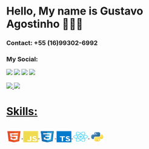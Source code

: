 <div>
  <h1>Hello, My name is Gustavo Agostinho 👨🏻‍💻</h1>
</div>

<div>
  <h3>Contact: +55 (16)99302-6992</h3>
</div>

<div>
  <h3>My Social:</h3>
</div>

<div> 
  <a href="https://www.linkedin.com/in/gustavo-agostinho-814332224/" target="_blank"><img src="https://img.shields.io/badge/-LinkedIn-%230077B5?style=for-the-badge&logo=linkedin&logoColor=white" target="_blank"></a> 
  <a href="https://www.instagram.com/gustavo.apm/" target="_blank"><img src="https://img.shields.io/badge/-Instagram-%23E4405F?style=for-the-badge&logo=instagram&logoColor=white" target="_blank"></a>
  <a href = "mailto:gustavo.agostinho2023@hotmail.com"><img src="https://img.shields.io/badge/-Gmail-%23333?style=for-the-badge&logo=gmail&logoColor=white" target="_blank"></a>
  <a href = "https://www.facebook.com/Gustavo.agostinho.P.Monteiro"><img src="https://img.shields.io/badge/Facebook-1877F2?style=for-the-badge&logo=facebook&logoColor=white" target="_blank"></a>


</div><br>


<div>
  <a href="https://github.com/gustavinhoapm">
  <img height="180em" src="https://github-readme-stats.vercel.app/api?username=gustavinhoapm&show_icons=true&bg_color=00000000&text_color=ffff"/>
  <img height="180em" src="https://github-readme-stats.vercel.app/api/top-langs/?username=gustavinhoapm&layout=compact&bg_color=00000000&text_color=ffff"/>
</div>

<div>
  <h1>Skills:</h1>
</div>
<div style="display: inline_block"><br>
  <img align="center" alt="Gustavo-HTML" height="30" width="40" src="https://raw.githubusercontent.com/devicons/devicon/master/icons/html5/html5-original.svg">
  <img align="center" alt="Gustavo-Js" height="30" width="40" src="https://raw.githubusercontent.com/devicons/devicon/master/icons/javascript/javascript-plain.svg">
  <img align="center" alt="Gustavo-CSS" height="30" width="40" src="https://raw.githubusercontent.com/devicons/devicon/master/icons/css3/css3-original.svg">
  <img align="center" alt="Gustavo-Ts" height="30" width="40" src="https://raw.githubusercontent.com/devicons/devicon/master/icons/typescript/typescript-plain.svg">
  <img align="center" alt="Gustavo-React" height="30" width="40" src="https://raw.githubusercontent.com/devicons/devicon/master/icons/react/react-original.svg">  
  <img align="center" alt="Gustavo-Python" height="30" width="40" src="https://raw.githubusercontent.com/devicons/devicon/master/icons/python/python-original.svg">
</div>




<div>
</div>



